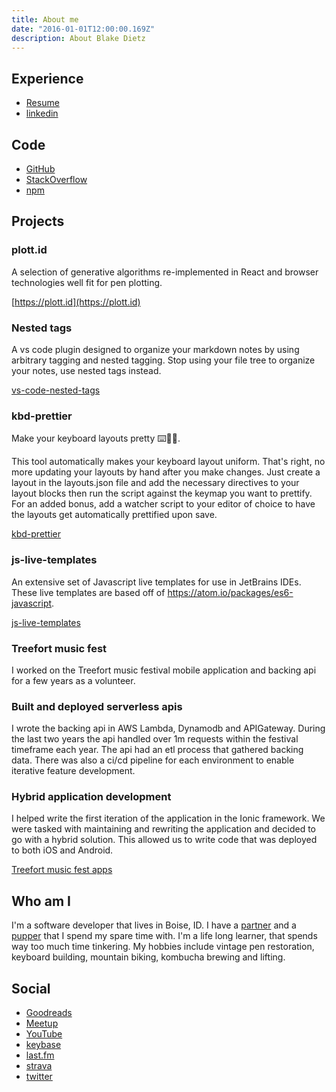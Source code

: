 ```yaml
---
title: About me
date: "2016-01-01T12:00:00.169Z"
description: About Blake Dietz
---
```


## Experience

- [Resume](https://stackoverflow.com/cv/blake-dietz-315922)
- [linkedin](https://www.linkedin.com/in/blake-dietz-08229a61)

## Code

- [GitHub](https://github.com/blakedietz)
- [StackOverflow](https://stackoverflow.com/users/1148547/arete)
- [npm](https://www.npmjs.com/~blakedietz)

## Projects

### plott.id

A selection of generative algorithms re-implemented in React and browser technologies well fit for pen plotting.

[https://plott.id](https://plott.id)

### Nested tags

A vs code plugin designed to organize your markdown notes by using arbitrary tagging and nested tagging. Stop using your file tree to organize your notes, use nested tags instead.

[vs-code-nested-tags](https://marketplace.visualstudio.com/items?itemName=vscode-nested-tags.vscode-nested-tags)

### kbd-prettier

Make your keyboard layouts pretty ⌨️💅✨.

This tool automatically makes your keyboard layout uniform. That's right, no more updating your layouts by hand after you make changes. Just create a layout in the layouts.json file and add the necessary directives to your layout blocks then run the script against the keymap you want to prettify. For an added bonus, add a watcher script to your editor of choice to have the layouts get automatically prettified upon save.

[kbd-prettier](https://www.npmjs.com/package/kbd-prettier)

### js-live-templates

An extensive set of Javascript live templates for use in JetBrains IDEs. These live templates are based off of https://atom.io/packages/es6-javascript.

[js-live-templates](https://github.com/blakedietz/js-live-template)

### Treefort music fest

I worked on the Treefort music festival mobile application and backing api for a few years as a volunteer.

### Built and deployed serverless apis

I wrote the backing api in AWS Lambda, Dynamodb and APIGateway. During the last two years the api handled over 1m
requests within the festival timeframe each year. The api had an etl process that gathered backing data. There was
also a ci/cd pipeline for each environment to enable iterative feature development.

### Hybrid application development

I helped write the first iteration of the application in the Ionic framework. We were tasked with maintaining and
rewriting the application and decided to go with a hybrid solution. This allowed us to write code that was deployed
to both iOS and Android.

[Treefort music fest apps](https://www.treefortmusicfest.com/app/)

## Who am I

I'm a software developer that lives in Boise, ID. I have a [partner](https://instagram.com/allyan_na) and a [pupper](https://instagram.com/velo.dog) that I spend my spare time with. I'm a life long learner, that spends way too much time tinkering. My hobbies include vintage pen restoration, keyboard building, mountain biking, kombucha brewing and lifting.

## Social

- [Goodreads](https://www.goodreads.com/user/show/34266166-blake-dietz)
- [Meetup](http://www.meetup.com/frontend-devs/)
- [YouTube](https://www.youtube.com/user/BlakeDietz/videos?shelf_id=0&view=0&sort=dd)
- [keybase](https://keybase.io/blakedietz)
- [last.fm](https://www.last.fm/user/ph3arl3ss)
- [strava](https://www.strava.com/athletes/105299)
- [twitter](https://twitter.com/DietzTweetz)
